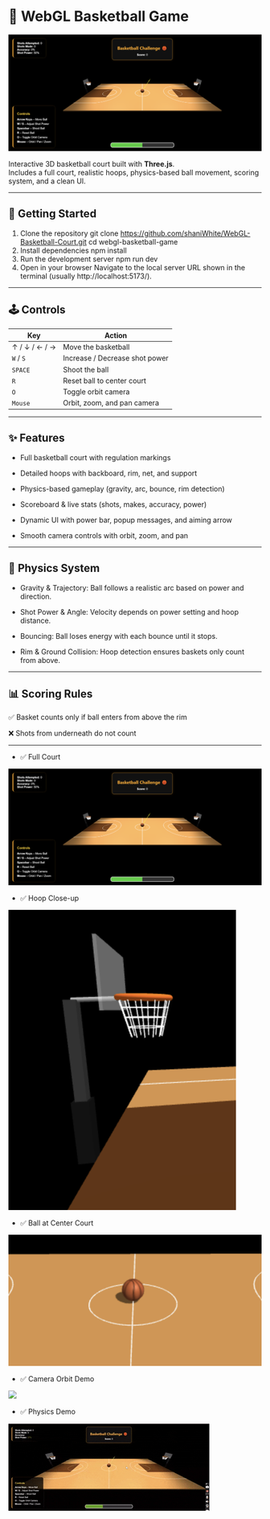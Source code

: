 
# 🏀 WebGL Basketball Game

![Game Banner](screenshots/full_court.png)

Interactive 3D basketball court built with **Three.js**.  
Includes a full court, realistic hoops, physics-based ball movement, scoring system, and a clean UI.

---

## 🚀 Getting Started

1. Clone the repository
git clone https://github.com/shaniWhite/WebGL-Basketball-Court.git
cd webgl-basketball-game
2. Install dependencies
npm install
3. Run the development server
npm run dev
4. Open in your browser
Navigate to the local server URL shown in the terminal
(usually http://localhost:5173/).

---

## 🕹️ Controls

| Key           | Action                          |
|---------------|---------------------------------|
| ↑ / ↓ / ← / → | Move the basketball             |
| `W` / `S`     | Increase / Decrease shot power  |
| `SPACE`       | Shoot the ball                  |
| `R`           | Reset ball to center court      |
| `O`           | Toggle orbit camera             |
| `Mouse`       | Orbit, zoom, and pan camera     |

---

## ✨ Features

- Full basketball court with regulation markings

- Detailed hoops with backboard, rim, net, and support

- Physics-based gameplay (gravity, arc, bounce, rim detection)

- Scoreboard & live stats (shots, makes, accuracy, power)

- Dynamic UI with power bar, popup messages, and aiming arrow

- Smooth camera controls with orbit, zoom, and pan

---

## 🧠 Physics System

- Gravity & Trajectory: Ball follows a realistic arc based on power and direction.

- Shot Power & Angle: Velocity depends on power setting and hoop distance.

- Bouncing: Ball loses energy with each bounce until it stops.

- Rim & Ground Collision: Hoop detection ensures baskets only count from above.

---

## 📊 Scoring Rules

✅ Basket counts only if ball enters from above the rim

❌ Shots from underneath do not count

---



- ✅ Full Court

![](screenshots/full_court.png)


- ✅ Hoop Close-up

![](screenshots/hoops.png)

- ✅ Ball at Center Court  

![](screenshots/basketball.png)

- ✅ Camera Orbit Demo

![](screenshots/orbit_demo.gif)

- ✅ Physics Demo

![](screenshots/physics.gif)